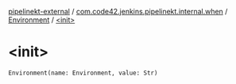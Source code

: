 [pipelinekt-external](../../index.md) / [com.code42.jenkins.pipelinekt.internal.when](../index.md) / [Environment](index.md) / [&lt;init&gt;](./-init-.md)

# &lt;init&gt;

`Environment(name: Environment, value: Str)`